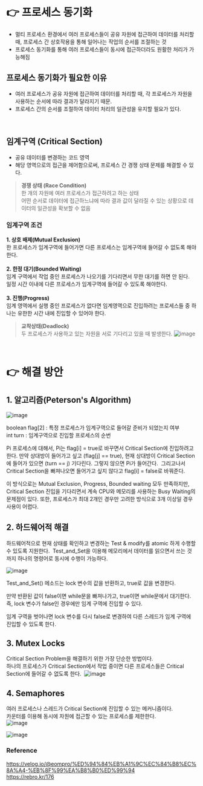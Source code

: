 # 👉 프로세스 동기화
- 멀티 프로세스 환경에서 여러 프로세스들이 공유 자원에 접근하여 데이터를 처리할 때, 프로세스 간 상호작용을 통해 일어나는 작업의 순서를 조절하는 것
- 프로세스 동기화를 통해 여러 프로세스들이 동시에 접근하더라도 원활한 처리가 가능해짐

## 프로세스 동기화가 필요한 이유
- 여러 프로세스가 공유 자원에 접근하여 데이터를 처리할 때, 각 프로세스가 자원을 사용하는 순서에 따라 결과가 달라지기 때문.
- 프로세스 간의 순서를 조절하여 데이터 처리의 일관성을 유지할 필요가 있다.

<br>

## 임계구역 (Critical Section) 
- 공유 데이터를 변경하는 코드 영역
- 해당 영역으로의 접근을 제어함으로써, 프로세스 간 경쟁 상태 문제를 해결할 수 있다.

> **경쟁 상태 (Race Condition)** <br>
> 한 개의 자원에 여러 프로세스가 접근하려고 하는 상태 <br>
> 어떤 순서로 데이터에 접근하느냐에 따라 결과 값이 달라질 수 있는 상황으로 데이터의 일관성을 확보할 수 없음

### 임계구역 조건
**1. 상호 배제(Mutual Exclusion)**<br>
한 프로세스가 임계구역에 들어가면 다른 프로세스는 임계구역에 들어갈 수 없도록 해야한다. <br><br>
**2. 한정 대기(Bounded Waiting)**<br>
임계 구역에서 작업 중인 프로세스가 나오기를 기다리면서 무한 대기를 하면 안 된다. <br>
일정 시간 이내에 다른 프로세스가 임계구역에 들어갈 수 있도록 해야한다.<br><br>
**3. 진행(Progress)**<br>
임계 영역에서 실행 중인 프로세스가 없다면 임계영역으로 진입하려는 프로세스들 중 하나는 유한한 시간 내에 진입할 수 있어야 한다.<br> 

> **교착상태(Deadlock)** <br>
> 두 프로세스가 사용하고 있는 자원을 서로 기다리고 있을 때 발생한다.
>![image](https://github.com/cs-study-skk/cs_study/assets/77658108/2f1f82a5-438b-4338-9fee-927bf202a2e0)

<br>

# 👉 해결 방안

## 1. 알고리즘(Peterson's Algorithm)
![image](https://github.com/cs-study-skk/cs_study/assets/77658108/b03effb0-13b7-4590-a62b-b30779cd5e0d)

boolean flag[2] : 특정 프로세스가 임계구역으로 들어갈 준비가 되었는지 여부 <br>
int turn : 임계구역으로 진입할 프로세스의 순번 <br> 

Pi 프로세스에 대해서, Pi는 flag[i] = true로 바꾸면서 Critical Section에 진입하려고 한다. 만약 상대방이 들어가고 싶고 (flag[j] == true), 현재 상대방이 Critical Section에 들어가 있으면 (turn == j) 기다린다. 그렇지 않으면 Pi가 들어간다. 
그리고나서 Critical Section을 빠져나오면 들어가고 싶지 않다고 flag[i] = false로 바꿔준다. <br>

이 방식으로는 Mutual Exclusion, Progress, Bounded waiting 모두 만족하지만, Critical Section 진입을 기다리면서 계속 CPU와 메모리를 사용하는 Busy Waiting의 문제점이 있다. 또한, 프로세스가 최대 2개인 경우만 고려한 방식으로 3개 이상일 경우 사용이 어렵다.


## 2. 하드웨어적 해결
하드웨어적으로 현재 상태를 확인하고 변경하는 Test & modify를 atomic 하게 수행할 수 있도록 지원한다. 
Test_and_Set을 이용해 메모리에서 데이터를 읽으면서 쓰는 것까지 하나의 명령어로 동시에 수행이 가능하다.

![image](https://github.com/cs-study-skk/cs_study/assets/77658108/9c460d53-8839-44f2-903c-5ed9180c8d6e)

Test_and_Set() 메소드는 lock 변수의 값을 반환하고, true로 값을 변경한다.

만약 반환된 값이 false이면 while문을 빠져나가고, true이면 while문에서 대기한다.
즉, lock 변수가 false인 경우에만 임계 구역에 진입할 수 있다.

임계 구역을 벗어나면 lock 변수를 다시 false로 변경하여 다른 스레드가 임계 구역에 진입할 수 있도록 한다.

## 3. Mutex Locks
Critical Section Problem을 해결하기 위한 가장 단순한 방법이다.<br>
하나의 프로세스가 Critical Section에서 작업 중이면 다른 프로세스들은 Critical Section에 들어갈 수 없도록 한다. 
![image](https://github.com/cs-study-skk/cs_study/assets/77658108/6ef04375-433e-4cb4-b0da-b0841ca27908)


## 4. Semaphores
여러 프로세스나 스레드가 Critical Section에 진입할 수 있는 메커니즘이다. <br>
카운터를 이용해 동시에 자원에 접근할 수 있는 프로세스를 제한한다.<br>
![image](https://github.com/cs-study-skk/cs_study/assets/77658108/9294a1c0-dc39-4949-8ac9-d867ed8b16a0)

![image](https://github.com/cs-study-skk/cs_study/assets/77658108/f05b07ee-e1ba-40bd-9796-de45655cc8d9)


### Reference
https://velog.io/@eompro/%ED%94%84%EB%A1%9C%EC%84%B8%EC%8A%A4-%EB%8F%99%EA%B8%B0%ED%99%94<br>
https://rebro.kr/176

